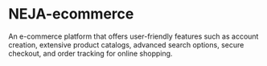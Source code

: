 # NEJA-ecommerce
An e-commerce platform that offers user-friendly features
such as account creation, extensive product catalogs,
advanced search options, secure checkout, and order tracking
for online shopping.
